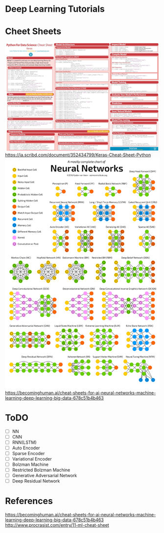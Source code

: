 # Deep Learning Tutorials

# Cheet Sheets
![sheet](./images/sheet1.jpeg)
https://ja.scribd.com/document/352434799/Keras-Cheat-Sheet-Python
![sheet](./images/sheet2.png)
https://becominghuman.ai/cheat-sheets-for-ai-neural-networks-machine-learning-deep-learning-big-data-678c51b4b463

# ToDO
- [ ] NN
- [ ] CNN
- [ ] RNN(LSTM)
- [ ] Auto Encoder
- [ ] Sparse Encoder
- [ ] Variational Encoder
- [ ] Bolzman Machine
- [ ] Restricted Bolzman Machine
- [ ] Generative Adversarial Network
- [ ] Deep Residual Network

# References
https://becominghuman.ai/cheat-sheets-for-ai-neural-networks-machine-learning-deep-learning-big-data-678c51b4b463
http://www.procrasist.com/entry/11-ml-cheat-sheet
